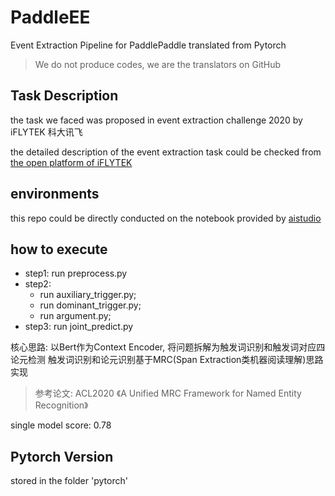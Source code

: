 # PaddleEE
Event Extraction Pipeline for PaddlePaddle translated from Pytorch
> We do not produce codes, we are the translators on GitHub

## Task Description
the task we faced was proposed in event extraction challenge 2020 by iFLYTEK 科大讯飞

the detailed description of the event extraction task could be checked from [the open platform of iFLYTEK](http://challenge.xfyun.cn/topic/info?type=hotspot)

## environments
this repo could be directly conducted on the notebook provided by [aistudio](https://aistudio.baidu.com/aistudio/usercenter)

## how to execute
- step1: run preprocess.py
- step2: 
    - run auxiliary_trigger.py;
    - run dominant_trigger.py;
    - run argument.py;
- step3: run joint_predict.py

核心思路: 以Bert作为Context Encoder, 将问题拆解为触发词识别和触发词对应四论元检测
触发词识别和论元识别基于MRC(Span Extraction类机器阅读理解)思路实现

>参考论文: ACL2020 《A Unified MRC Framework for Named Entity Recognition》

single model score: 0.78

## Pytorch Version
stored in the folder 'pytorch'


